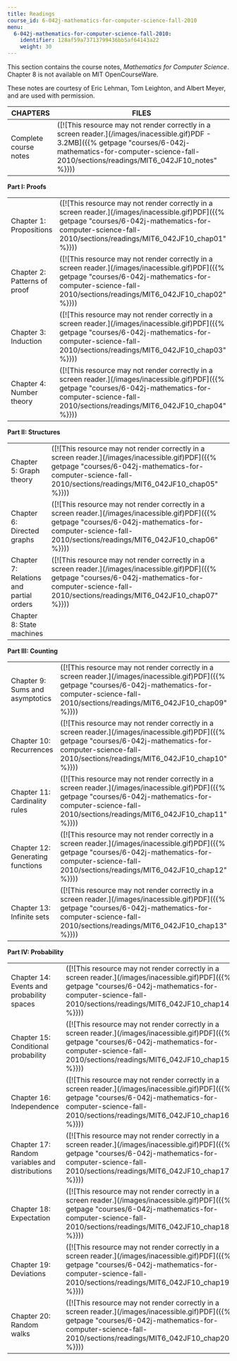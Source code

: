 ```yaml
---
title: Readings
course_id: 6-042j-mathematics-for-computer-science-fall-2010
menu:
  6-042j-mathematics-for-computer-science-fall-2010:
    identifier: 128af59a73713799436bb5af64143a22
    weight: 30
---
```

This section contains the course notes, _Mathematics for Computer Science_. Chapter 8 is not available on MIT OpenCourseWare.

These notes are courtesy of Eric Lehman, Tom Leighton, and Albert Meyer, and are used with permission.

| CHAPTERS | FILES |
| --- | --- |
| Complete course notes | ([!\[This resource may not render correctly in a screen reader.\](/images/inacessible.gif)PDF - 3.2MB]({{% getpage "courses/6-042j-mathematics-for-computer-science-fall-2010/sections/readings/MIT6_042JF10_notes" %}})) |

**Part I: Proofs**

| | |
| --- | --- |
| Chapter 1: Propositions | ([!\[This resource may not render correctly in a screen reader.\](/images/inacessible.gif)PDF]({{% getpage "courses/6-042j-mathematics-for-computer-science-fall-2010/sections/readings/MIT6_042JF10_chap01" %}})) |
| Chapter 2: Patterns of proof | ([!\[This resource may not render correctly in a screen reader.\](/images/inacessible.gif)PDF]({{% getpage "courses/6-042j-mathematics-for-computer-science-fall-2010/sections/readings/MIT6_042JF10_chap02" %}})) |
| Chapter 3: Induction | ([!\[This resource may not render correctly in a screen reader.\](/images/inacessible.gif)PDF]({{% getpage "courses/6-042j-mathematics-for-computer-science-fall-2010/sections/readings/MIT6_042JF10_chap03" %}})) |
| Chapter 4: Number theory | ([!\[This resource may not render correctly in a screen reader.\](/images/inacessible.gif)PDF]({{% getpage "courses/6-042j-mathematics-for-computer-science-fall-2010/sections/readings/MIT6_042JF10_chap04" %}})) |

**Part II: Structures**

| | |
| --- | --- |
| Chapter 5: Graph theory | ([!\[This resource may not render correctly in a screen reader.\](/images/inacessible.gif)PDF]({{% getpage "courses/6-042j-mathematics-for-computer-science-fall-2010/sections/readings/MIT6_042JF10_chap05" %}})) |
| Chapter 6: Directed graphs | ([!\[This resource may not render correctly in a screen reader.\](/images/inacessible.gif)PDF]({{% getpage "courses/6-042j-mathematics-for-computer-science-fall-2010/sections/readings/MIT6_042JF10_chap06" %}})) |
| Chapter 7: Relations and partial orders | ([!\[This resource may not render correctly in a screen reader.\](/images/inacessible.gif)PDF]({{% getpage "courses/6-042j-mathematics-for-computer-science-fall-2010/sections/readings/MIT6_042JF10_chap07" %}})) |
| Chapter 8: State machines |   |

**Part III: Counting**

| | |
| --- | --- |
| Chapter 9: Sums and asymptotics | ([!\[This resource may not render correctly in a screen reader.\](/images/inacessible.gif)PDF]({{% getpage "courses/6-042j-mathematics-for-computer-science-fall-2010/sections/readings/MIT6_042JF10_chap09" %}})) |
| Chapter 10: Recurrences | ([!\[This resource may not render correctly in a screen reader.\](/images/inacessible.gif)PDF]({{% getpage "courses/6-042j-mathematics-for-computer-science-fall-2010/sections/readings/MIT6_042JF10_chap10" %}})) |
| Chapter 11: Cardinality rules | ([!\[This resource may not render correctly in a screen reader.\](/images/inacessible.gif)PDF]({{% getpage "courses/6-042j-mathematics-for-computer-science-fall-2010/sections/readings/MIT6_042JF10_chap11" %}})) |
| Chapter 12: Generating functions | ([!\[This resource may not render correctly in a screen reader.\](/images/inacessible.gif)PDF]({{% getpage "courses/6-042j-mathematics-for-computer-science-fall-2010/sections/readings/MIT6_042JF10_chap12" %}})) |
| Chapter 13: Infinite sets | ([!\[This resource may not render correctly in a screen reader.\](/images/inacessible.gif)PDF]({{% getpage "courses/6-042j-mathematics-for-computer-science-fall-2010/sections/readings/MIT6_042JF10_chap13" %}})) |

**Part IV: Probability**

| | |
| --- | --- |
| Chapter 14: Events and probability spaces | ([!\[This resource may not render correctly in a screen reader.\](/images/inacessible.gif)PDF]({{% getpage "courses/6-042j-mathematics-for-computer-science-fall-2010/sections/readings/MIT6_042JF10_chap14" %}})) |
| Chapter 15: Conditional probability | ([!\[This resource may not render correctly in a screen reader.\](/images/inacessible.gif)PDF]({{% getpage "courses/6-042j-mathematics-for-computer-science-fall-2010/sections/readings/MIT6_042JF10_chap15" %}})) |
| Chapter 16: Independence | ([!\[This resource may not render correctly in a screen reader.\](/images/inacessible.gif)PDF]({{% getpage "courses/6-042j-mathematics-for-computer-science-fall-2010/sections/readings/MIT6_042JF10_chap16" %}})) |
| Chapter 17: Random variables and distributions | ([!\[This resource may not render correctly in a screen reader.\](/images/inacessible.gif)PDF]({{% getpage "courses/6-042j-mathematics-for-computer-science-fall-2010/sections/readings/MIT6_042JF10_chap17" %}})) |
| Chapter 18: Expectation | ([!\[This resource may not render correctly in a screen reader.\](/images/inacessible.gif)PDF]({{% getpage "courses/6-042j-mathematics-for-computer-science-fall-2010/sections/readings/MIT6_042JF10_chap18" %}})) |
| Chapter 19: Deviations | ([!\[This resource may not render correctly in a screen reader.\](/images/inacessible.gif)PDF]({{% getpage "courses/6-042j-mathematics-for-computer-science-fall-2010/sections/readings/MIT6_042JF10_chap19" %}})) |
| Chapter 20: Random walks | ([!\[This resource may not render correctly in a screen reader.\](/images/inacessible.gif)PDF]({{% getpage "courses/6-042j-mathematics-for-computer-science-fall-2010/sections/readings/MIT6_042JF10_chap20" %}}))